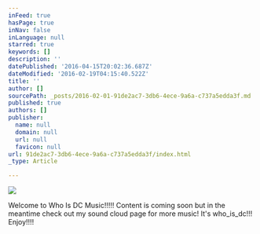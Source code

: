 ```yaml
---
inFeed: true
hasPage: true
inNav: false
inLanguage: null
starred: true
keywords: []
description: ''
datePublished: '2016-04-15T20:02:36.687Z'
dateModified: '2016-02-19T04:15:40.522Z'
title: ''
author: []
sourcePath: _posts/2016-02-01-91de2ac7-3db6-4ece-9a6a-c737a5edda3f.md
published: true
authors: []
publisher:
  name: null
  domain: null
  url: null
  favicon: null
url: 91de2ac7-3db6-4ece-9a6a-c737a5edda3f/index.html
_type: Article

---
```

![](https://the-grid-user-content.s3-us-west-2.amazonaws.com/0297e658-500d-42de-bd6a-de733630327a.jpg)

Welcome to Who Is DC Music!!!!! Content is coming soon but in the meantime check out my sound cloud page for more music! It's  who\_is\_dc!!! Enjoy!!!!
